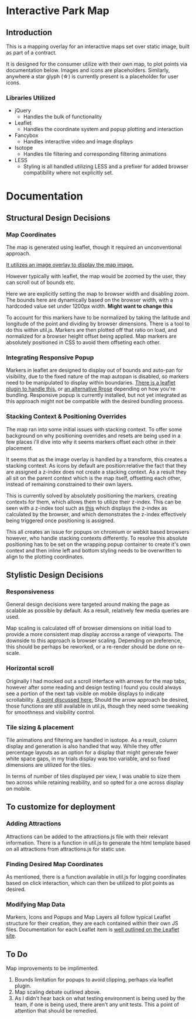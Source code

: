 # Interactive Park Map 
## Introduction
This is a mapping overlay for an interactive maps set over static image, built as part of a contract.

It is designed for the consumer utilize with their own map, to plot points via documentation below. Images and icons are placeholders. Similarly, anywhere a star glyph (☆) is currently present is a placeholder for user icons. 

### Libraries Utilized
- jQuery 
  - Handles the bulk of functionality
- Leaflet
  - Handles the coordinate system and popup plotting and interaction
- Fancybox
  - Handles interactive video and image displays
- Isotope
  - Handles tile filtering and corresponding filtering animations
- LESS 
  - Styling is all handled utilizing LESS and a prefixer for added browser compatibility where not explicitly set. 

# Documentation
## Structural Design Decisions
### Map Coordinates
The map is generated using leaflet, though it required an unconventional approach.

[It utilizes an image overlay to display the map image.](https://leafletjs.com/examples/crs-simple/crs-simple.html)

However typically with leaflet, the map would be zoomed by the user, they can scroll out of bounds etc. 

Here we are explicitly setting the map to browser width and disabling zoom. The bounds here are dynamically based on the browser width, with a hardcoded value set under 1200px width. **Might want to change this**

To account for this markers have to be normalized by taking the latitude and longitude of the point and dividing by browser dimensions. There is a tool to do this within util.js. Markers are then plotted off that ratio on load, and normalized for a browser height offset being applied. Map markers are absolutely positioned in CSS to avoid them offseting each other. 

### Integrating Responsive Popup  
Markers in leaflet are designed to display out of bounds and auto-pan for visibility, due to the fixed nature of the map autopan is disabled, so markers need to be manipulated to display within boundaries. [There is a leaflet plugin to handle this.](https://www.npmjs.com/package/leaflet-responsive-popup) or [an alternative Rrose](https://github.com.cnpmjs.org/sephcoster/rrose) depending on how you're bundling. Responsive popup is currently installed, but not yet integrated as this approach might not be compatible with the desired bundling process. 

### Stacking Context & Positioning Overrides
The map ran into some initial issues with stacking context. To offer some background on why positioning overrides and resets are being used in a few places i'll dive into why it seems markers offset each other in their placement. 

It seems that as the image overlay is handled by a transform, this creates a stacking context. As icons by default are position:relative the fact that they are assigned a z-index does not create a stacking context. As a result they all sit on the parent context which is the map itself, offsetting each other, instead of remaining constrained to their own layers. 

This is currently solved by absolutely positioning the markers, creating contexts for them, which allows them to utilize their z-index. This can be seen with a z-index tool such as [this](https://github.com/gwwar/z-context) which displays the z-index as calculated by the browser, and which demonstrates the z-index effectively being triggered once positioning is assigned.

This all creates an issue for popups on chromium or webkit based browsers however, who handle stacking contexts differently. To resolve this absolute positioning has to be set on the wrapping popup container to create it's own context and then inline left and bottom styling needs to be overwritten to align to the plotting coordinates.

## Stylistic Design Decisions
### Responsiveness
General design decisions were targeted around making the page as scalable as possible by default. As a result, relatively few media queries are used. 

Map scaling is calculated off of browser dimensions on initial load to provide a more consistent map display accross a range of viewports. The downside to this approach is browser scaling. Depending on preference, this should be perhaps be reworked, or a re-render should be done on re-scale. 

### Horizontal scroll
Originally I had mocked out a scroll interface with arrows for the map tabs, however after some reading and design testing I found you could always see a portion of the next tab visible on mobile displays to indicate scrollability. [A point discussed here.](https://uxplanet.org/horizontal-scrolling-in-mobile-643c81901af3) Should the arrow approach be desired, those functions are still available in util.js, though they need some tweaking for smoothness and visibility control. 

### Tile sizing & placement
Tile animations and filtering are handled in isotope. As a result, column display and generation is also handled that way. While they offer percentage layouts as an option for a display that might generate fewer white space gaps, in my trials display was too variable, and so fixed dimensions are utilized for the tiles. 

In terms of number of tiles displayed per view, I was unable to size them two across while retaining reability, and so opted for a one across display on mobile. 

## To customize for deployment
### Adding Attractions
Attractions can be added to the attractions.js file with their relevant information. There is a function in util.js to generate the html template based on all attractions from attractions.js for static use. 

### Finding Desired Map Coordinates
As mentioned, there is a function available in util.js for logging coordinates based on click interaction, which can then be utilized to plot points as desired. 

### Modifying Map Data
Markers, Icons and Popups and Map Layers all follow typical Leaflet structure for their creation, they are each contained within their own JS files. Documentation for each Leaflet item is [well outlined on the Leaflet site](https://leafletjs.com/reference-1.7.1.html). 

## To Do 
Map improvements to be implimented.
1. Bounds limitation for popups to avoid clipping, perhaps via leaflet plugin. 
2. Map scaling debate outlined above.
3. As I didn't hear back on what testing environment is being used by the team, if one is being used, there aren't any unit tests. This a point of attention that should be remedied. 
